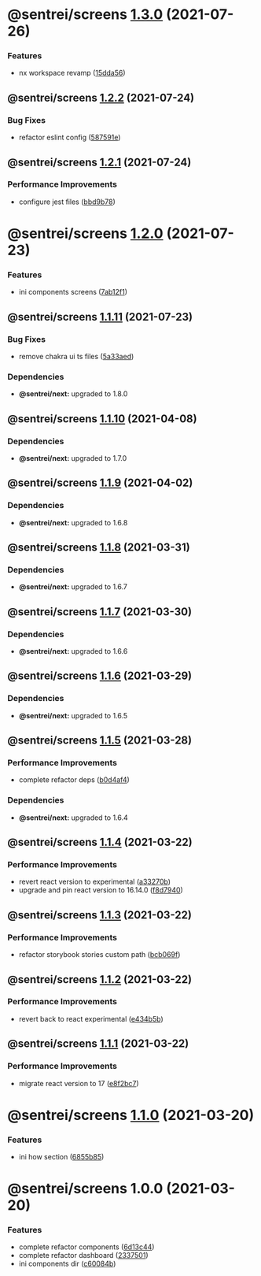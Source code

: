 # @sentrei/screens [1.3.0](https://github.com/sentrei/sentrei/compare/@sentrei/screens@1.2.2...@sentrei/screens@1.3.0) (2021-07-26)

### Features

- nx workspace revamp ([15dda56](https://github.com/sentrei/sentrei/commit/15dda56c923c7def734ddc4fe9411188c0366c1a))

## @sentrei/screens [1.2.2](https://github.com/sentrei/sentrei/compare/@sentrei/screens@1.2.1...@sentrei/screens@1.2.2) (2021-07-24)

### Bug Fixes

- refactor eslint config ([587591e](https://github.com/sentrei/sentrei/commit/587591e00658e6af416586c4f1689a348d5a8067))

## @sentrei/screens [1.2.1](https://github.com/sentrei/sentrei/compare/@sentrei/screens@1.2.0...@sentrei/screens@1.2.1) (2021-07-24)

### Performance Improvements

- configure jest files ([bbd9b78](https://github.com/sentrei/sentrei/commit/bbd9b78525a3e0b69cd98644a67e2e94160fb1d1))

# @sentrei/screens [1.2.0](https://github.com/sentrei/sentrei/compare/@sentrei/screens@1.1.11...@sentrei/screens@1.2.0) (2021-07-23)

### Features

- ini components screens ([7ab12f1](https://github.com/sentrei/sentrei/commit/7ab12f106068c80b4354efc69f49423449a69b00))

## @sentrei/screens [1.1.11](https://github.com/sentrei/sentrei/compare/@sentrei/screens@1.1.10...@sentrei/screens@1.1.11) (2021-07-23)

### Bug Fixes

- remove chakra ui ts files ([5a33aed](https://github.com/sentrei/sentrei/commit/5a33aedd8f2d13e9267a09bb4863615aa2571117))

### Dependencies

- **@sentrei/next:** upgraded to 1.8.0

## @sentrei/screens [1.1.10](https://github.com/sentrei/sentrei/compare/@sentrei/screens@1.1.9...@sentrei/screens@1.1.10) (2021-04-08)

### Dependencies

- **@sentrei/next:** upgraded to 1.7.0

## @sentrei/screens [1.1.9](https://github.com/sentrei/sentrei/compare/@sentrei/screens@1.1.8...@sentrei/screens@1.1.9) (2021-04-02)

### Dependencies

- **@sentrei/next:** upgraded to 1.6.8

## @sentrei/screens [1.1.8](https://github.com/sentrei/sentrei/compare/@sentrei/screens@1.1.7...@sentrei/screens@1.1.8) (2021-03-31)

### Dependencies

- **@sentrei/next:** upgraded to 1.6.7

## @sentrei/screens [1.1.7](https://github.com/sentrei/sentrei/compare/@sentrei/screens@1.1.6...@sentrei/screens@1.1.7) (2021-03-30)

### Dependencies

- **@sentrei/next:** upgraded to 1.6.6

## @sentrei/screens [1.1.6](https://github.com/sentrei/sentrei/compare/@sentrei/screens@1.1.5...@sentrei/screens@1.1.6) (2021-03-29)

### Dependencies

- **@sentrei/next:** upgraded to 1.6.5

## @sentrei/screens [1.1.5](https://github.com/sentrei/sentrei/compare/@sentrei/screens@1.1.4...@sentrei/screens@1.1.5) (2021-03-28)

### Performance Improvements

- complete refactor deps ([b0d4af4](https://github.com/sentrei/sentrei/commit/b0d4af47a9c4156fd24187ab78a8aa9607bd4b07))

### Dependencies

- **@sentrei/next:** upgraded to 1.6.4

## @sentrei/screens [1.1.4](https://github.com/sentrei/sentrei/compare/@sentrei/screens@1.1.3...@sentrei/screens@1.1.4) (2021-03-22)

### Performance Improvements

- revert react version to experimental ([a33270b](https://github.com/sentrei/sentrei/commit/a33270bc053426f7b53305eca7ebe6b4076668f5))
- upgrade and pin react version to 16.14.0 ([f8d7940](https://github.com/sentrei/sentrei/commit/f8d794076af5c20033436b4eeae4729e2237f75c))

## @sentrei/screens [1.1.3](https://github.com/sentrei/sentrei/compare/@sentrei/screens@1.1.2...@sentrei/screens@1.1.3) (2021-03-22)

### Performance Improvements

- refactor storybook stories custom path ([bcb069f](https://github.com/sentrei/sentrei/commit/bcb069f32f78e30bcfb51b16809204fe8c3a6306))

## @sentrei/screens [1.1.2](https://github.com/sentrei/sentrei/compare/@sentrei/screens@1.1.1...@sentrei/screens@1.1.2) (2021-03-22)

### Performance Improvements

- revert back to react experimental ([e434b5b](https://github.com/sentrei/sentrei/commit/e434b5bf19e7021e5b325140fdfa948f3cb750b9))

## @sentrei/screens [1.1.1](https://github.com/sentrei/sentrei/compare/@sentrei/screens@1.1.0...@sentrei/screens@1.1.1) (2021-03-22)

### Performance Improvements

- migrate react version to 17 ([e8f2bc7](https://github.com/sentrei/sentrei/commit/e8f2bc7089f1b52d9126af309b37dc48080a4421))

# @sentrei/screens [1.1.0](https://github.com/sentrei/sentrei/compare/@sentrei/screens@1.0.0...@sentrei/screens@1.1.0) (2021-03-20)

### Features

- ini how section ([6855b85](https://github.com/sentrei/sentrei/commit/6855b85b1da35d6ff6ac232b71818d1672607a5b))

# @sentrei/screens 1.0.0 (2021-03-20)

### Features

- complete refactor components ([6d13c44](https://github.com/sentrei/sentrei/commit/6d13c44e7b58c1eee353a7c3b9e71edfaa764096))
- complete refactor dashboard ([2337501](https://github.com/sentrei/sentrei/commit/2337501423d8770572c232c858fac71c0599327c))
- ini components dir ([c60084b](https://github.com/sentrei/sentrei/commit/c60084b60ab6692d851372080135e05a0490454a))
